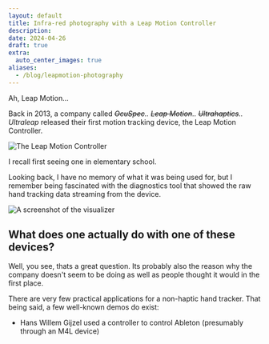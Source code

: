 ```yaml
---
layout: default
title: Infra-red photography with a Leap Motion Controller
description: 
date: 2024-04-26
draft: true
extra:
  auto_center_images: true
aliases:
  - /blog/leapmotion-photography
---
```


Ah, Leap Motion...

Back in 2013, a company called *~~OcuSpec~~.. ~~Leap Motion~~.. ~~Ultrahaptics~~.. Ultraleap* released their first motion tracking device, the Leap Motion Controller.

![The Leap Motion Controller](/assets/blog/leapmotion-photography/controller.jpg)

I recall first seeing one in elementary school. 

Looking back, I have no memory of what it was being used for, but I remember being fascinated with the diagnostics tool that showed the raw hand tracking data streaming from the device.

![A screenshot of the visualizer](/assets/blog/leapmotion-photography/leap-visualizer.png)

## What does one actually do with one of these devices?

Well, you see, thats a great question. Its probably also the reason why the company doesn't seem to be doing as well as people thought it would in the first place.

There are very few practical applications for a non-haptic hand tracker. That being said, a few well-known demos do exist:

- Hans Willem Gijzel used a controller to control Ableton (presumably through an M4L device)
